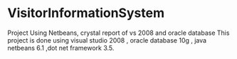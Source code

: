 VisitorInformationSystem
========================

Project Using Netbeans, crystal report of vs 2008 and oracle database  This project is done using visual studio 2008 , oracle database 10g , java netbeans 6.1 ,dot net framework 3.5.
